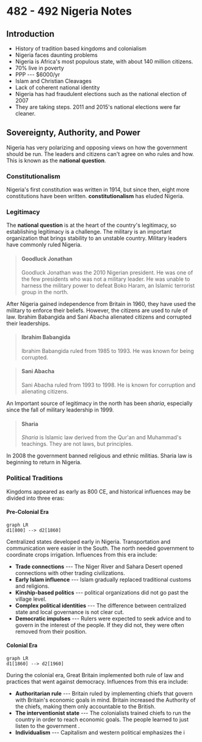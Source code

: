 # 482 - 492 Nigeria Notes
## Introduction
 - History of tradition based kingdoms and colonialism
 - Nigeria faces daunting problems
 - Nigeria is Africa's most populous state, with about  140 million citizens.
 - 70% live in poverty
 - PPP --- $6000/yr
 - Islam and Christian Cleavages
 - Lack of coherent national identity
 - Nigeria has had fraudulent elections such as the national election of 2007
 - They are taking steps. 2011 and 2015's national elections were far cleaner.

## Sovereignty, Authority, and Power
Nigeria has very polarizing and opposing views on how the government should be run. The leaders and citizens can't agree on who rules and how. This is known as the **national question**.
### Constitutionalism
Nigeria's first constitution was written in 1914, but since then, eight more constitutions have been written. **constitutionalism** has eluded Nigeria.
### Legitimacy
The **national question** is at the heart of the country's legitimacy, so establishing legitimacy is a challenge. The military is an important organization that brings stability to an unstable country. Military leaders have commonly ruled Nigeria.

>#### Goodluck Jonathan
>Goodluck Jonathan was the 2010 Nigerian president. He was one of the few presidents who was not a military leader. He was unable to harness the military power to defeat Boko Haram, an Islamic terrorist group in the north.

After Nigeria gained independence from Britain in  1960, they have used the military to enforce their beliefs. However, the citizens are used to rule of law. Ibrahim Babangida and Sani Abacha alienated citizens and corrupted their leaderships.

>#### Ibrahim Babangida
>Ibrahim Babangida ruled from 1985 to 1993. He was known for being corrupted.

>#### Sani Abacha
>Sani Abacha ruled from 1993 to 1998. He is known for corruption and alienating citizens.

An Important source of legitimacy in the north has been *sharia*, especially since the fall of military leadership in 1999.

>#### Sharia
> *Sharia* is Islamic law derived from the Qur'an and Muhammad's teachings. They are not laws, but principles.

In 2008 the government banned religious and ethnic militias. Sharia law is beginning to return in Nigeria.

### Political Traditions
Kingdoms appeared as early as 800 CE, and historical influences may be divided into three eras:

#### Pre-Colonial Era
```mermaid
graph LR
d1[800] --> d2[1860]
```
Centralized states developed early in Nigeria. Transportation and communication were easier in the South. The north needed government to coordinate crops irrigation. Influences from this era include:
- **Trade connections** --- The Niger River and Sahara Desert opened connections with other trading civilizations.
- **Early Islam influence** --- Islam gradually replaced traditional customs and religions.
- **Kinship-based politics** --- political organizations did not go past the village level.
- **Complex political identities** --- The difference between centralized state and local governance is not clear cut.
- **Democratic impulses** --- Rulers were expected to seek advice and to govern in the interest of the people. If they did not, they were often removed from their position.
#### Colonial Era
```mermaid
graph LR
d1[1860] --> d2[1960]
```
During the colonial era, Great Britain implemented both rule of law and practices that went against democracy. Influences from this era include:
 - **Authoritarian rule** --- Britain ruled by implementing chiefs that govern with Britain's economic goals in mind. Britain increased the Authority of the chiefs, making them only accountable to the British.
 - **The interventionist state** --- The colonialists trained chiefs to run the country in order to reach economic goals. The people learned to just listen to the government .
 - **Individualism** --- Capitalism and western political emphasizes the i

<!--stackedit_data:
eyJoaXN0b3J5IjpbNTQ3NDExNjA3LDE1OTY3MjA1MTcsLTIyNj
IyMjA4N119
-->